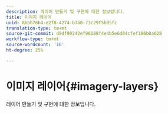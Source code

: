 ```yaml
---
description: 레이어 만들기 및 구현에 대한 정보입니다.
title: 이미지 레이어
uuid: 8bbb78b4-e2f8-4274-b7a0-73c29f5b85fc
translation-type: tm+mt
source-git-commit: d9df90242ef96188f4e4b5e6d04cfef196b0a628
workflow-type: tm+mt
source-wordcount: '16'
ht-degree: 25%

---
```



# 이미지 레이어{#imagery-layers}

레이어 만들기 및 구현에 대한 정보입니다.

